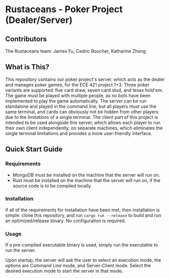 # Rustaceans - Poker Project (Dealer/Server)

## Contributors

The Rustaceans team: James Fu, Cedric Boucher, Katharine Zhong

## What is This?

This repository contains our poker project's server, which acts as the dealer and manages poker games, for the ECE 421 project 1+3.
Three poker variants are supported: five card draw, seven card stud, and texas hold'em.
The game must be played with multiple people, as no bots have been implemented to play the game automatically.
The server can be run standalone and played in the command line, but all players must use the same terminal, and cards
can obviously not be hidden from other players due to the limitations of a single terminal.
The client part of this project is intended to be used alongside this server, which allows each player
to run their own client independently, on separate machines, which eliminates the single terminal limitations and
provides a more user-friendly interface.

## Quick Start Guide

### Requirements

- MongoDB must be installed on the machine that the server will run on.
- Rust must be installed on the machine that the server will run on, if the source code is to be compiled locally.

### Installation

If all of the requirements for installation have been met, then installation is simple:
clone this repository, and run `cargo run --release` to build and run an optimized/release binary.
No configuration is required.

### Usage

If a pre-complied executable binary is used, simply run the executable to run the server.

Upon startup, the server will ask the user to select an execution mode,
the options are Command Line mode, and Server-Client mode.
Select the desired execution mode to start the server in that mode.
